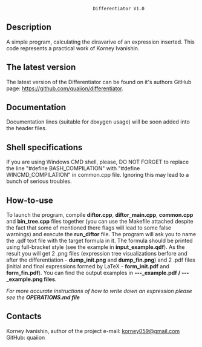                                     Differentiator V1.0

Description
-----------

A simple program, calculating the diravarive of an expression inserted.
This code represents a practical work of Korney Ivanishin.

The latest version
------------------

The latest version of the Differentiator can be found on it's authors
GitHub page: https://github.com/quaiion/differentiator.

Documentation
-------------

Documentation lines (suitable for doxygen usage) will be soon added into the
header files.

Shell specifications
--------------------

If you are using Windows CMD shell, please, DO NOT FORGET to replace the
line "#define BASH_COMPILATION" with "#define WINCMD_COMPILATION" in common.cpp
file. Ignoring this may lead to a bunch of serious troubles.

How-to-use
----------

To launch the program, compile **diftor.cpp**, **diftor_main.cpp**, **common.cpp**
and **bin_tree.cpp** files together (you can use the Makefile attached despite
the fact that some of mentioned there flags will lead to some false warnings)
and execute the **run_diftor** file. The program will ask you to name the .qdf
text file with the target formula in it. The formula should be printed using
full-bracket style (see the example in **input_example.qdf**). As the result you
will get 2 .png files (expression tree visualizations berfore and after the
differentiation - **dump_init.png** and **dump_fin.png**) and 2 .pdf files (initial and
final expressions formed by LaTeX - **form_init.pdf** and **form_fin.pdf**). You can
find the output examples in **---_example.pdf / ---_example.png files**.

_For more accurate instructions of how to write down an expression please see_
_the ***OPERATIONS.md file***_

Contacts
--------

Korney Ivanishin, author of the project
e-mail: korney059@gmail.com
GitHub: quaiion
